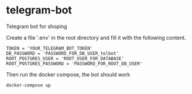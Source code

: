 # telegram-bot
Telegram bot for shoping 

Create a file '.env' in the root directory and fill it with the following content.
```
TOKEN = 'YOUR_TELEGRAM_BOT_TOKEN'
DB_PASSWORD = 'PASSWORD_FOR_DB_USER_telbot'
ROOT_POSTGRES_USER = 'ROOT_USER_FOR_DATABASE'
ROOT_POSTGRES_PASSWORD = 'PASSWORD_FOR_ROOT_DB_USER'
```

Then run the docker compose, the bot should work
```
docker-compose up
```
